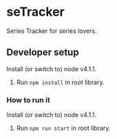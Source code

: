 # seTracker
Series Tracker for series lovers.

## Developer setup
  Install (or switch to) node v4.1.1.
  1. Run `npm install` in root library.

### How to run it
  Install (or switch to) node v4.1.1.
  1. Run `npm run start` in root library.
